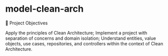 # model-clean-arch

🔨 Project Objectives

Apply the principles of Clean Architecture;
Implement a project with separation of concerns and domain isolation;
Understand entities, value objects, use cases, repositories, and controllers within the context of Clean Architecture.
